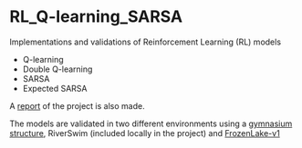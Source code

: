 # RL_Q-learning_SARSA
Implementations and validations of Reinforcement Learning (RL) models
- Q-learning
- Double Q-learning
- SARSA
- Expected SARSA

A [report](https://github.com/j-nordin/RL_Q-learning_SARSA/blob/main/Project-Report.pdf) of the project is also made.

The models are validated in two different environments using a [gymnasium structure](https://gymnasium.farama.org/), RiverSwim (included locally in the project) and [FrozenLake-v1](https://gymnasium.farama.org/environments/toy_text/frozen_lake/)
